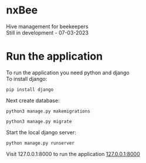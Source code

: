 # nxBee
Hive management for beekeepers
<br>
Still in development - 07-03-2023
# Run the application
To run the application you need python and django
<br>
To install django:
```
pip install django
```
Next create database:
```
python3 manage.py makemigrations
```
```
python3 manage.py migrate
```
Start the local django server:
```
python manage.py runserver
```
Visit 127.0.0.1:8000 to run the application [127.0.0.1:8000](http://127.0.0.1:8000)

